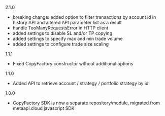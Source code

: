 2.1.0
  - breaking change: added option to filter transactions by account id in history API and altered API parameter list as a result
  - handle TooManyRequestsError in HTTP client
  - added settings to disable SL and/or TP copying
  - added settings to specify max and min trade volume
  - added settings to configure trade size scaling

1.1.1
  - Fixed CopyFactory constructor without additional options

1.1.0
  - Added API to retrieve account / strategy / portfolio strategy by id

1.0.0
  - CopyFactory SDK is now a separate repository/module, migrated from metaapi.cloud javascript SDK
